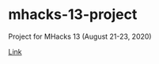 # mhacks-13-project
Project for MHacks 13 (August 21-23, 2020)

[Link](https://ciao-mhacks13.herokuapp.com/)